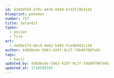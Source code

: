 ```yaml
---
id: 6349d559-479c-44f8-8494-b7d3fc8b3142
blueprint: pokemon
number: 757
title: Salandit
types:
  - poison
  - fire
art:
  - 4e69e274-bbc4-4eb2-b495-fce40491c116
author: 4d8d6ede-5963-429f-9c2f-74b897007e0c
tags:
  - basic
updated_by: 4d8d6ede-5963-429f-9c2f-74b897007e0c
updated_at: 1716595355
---
```

